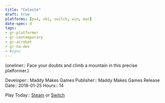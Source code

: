 ```yaml
---
title: "Celeste"
draft: true
platforms: [ps4, xb1, switch, win, mac]
date-spec: d
tags:
- gr-platformer 
- gr-contemporary 
- gr-acrobat 
- gr-na-dev 
- #sync
---
```


(oneliner:: Face your doubts and climb a mountain in this precise platformer.)

Developer:: Maddy Makes Games
Publisher:: Maddy Makes Games
Release Date:: 2018-01-25
Hours:: 14

Play Today:: [Steam](https://store.steampowered.com/app/504230/Celeste/) or [Switch](https://www.nintendo.com/games/detail/celeste-switch)